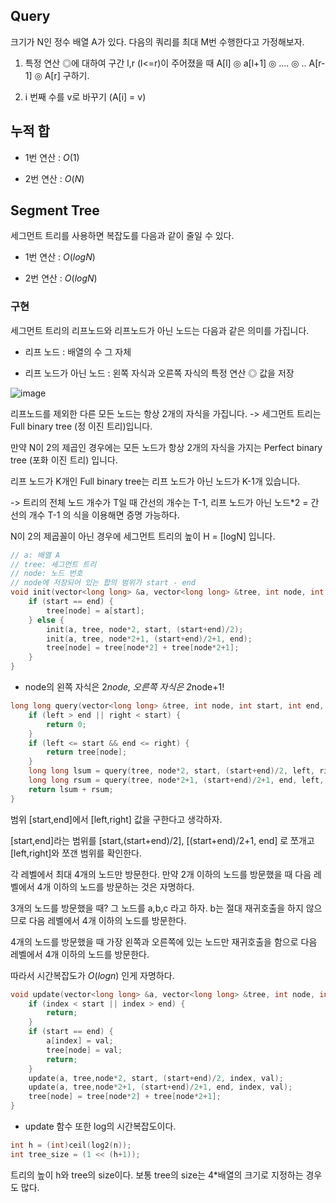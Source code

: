## Query
크기가 N인 정수 배열 A가 있다. 다음의 쿼리를 최대 M번 수행한다고 가정해보자.

1. 특정 연산 ◎에 대하여 구간 l,r (l<=r)이 주어졌을 때  A[l] ◎ a[l+1] ◎ .... ◎ .. A[r-1] ◎ A[r] 구하기.

2. i 번째 수를 v로 바꾸기 (A[i] = v)

## 누적 합
- 1번 연산 : ${O(1)}$

- 2번 연산 : ${O(N)}$


## Segment Tree
세그먼트 트리를 사용하면 복잡도를 다음과 같이 줄일 수 있다.
- 1번 연산 : ${O(logN)}$

- 2번 연산 : ${O(logN)}$

### 구현
세그먼트 트리의 리프노드와 리프노드가 아닌 노드는 다음과 같은 의미를 가집니다.

- 리프 노드 : 배열의 수 그 자체

- 리프 노드가 아닌 노드 : 왼쪽 자식과 오른쪽 자식의 특정 연산 ◎ 값을 저장

![image](https://github.com/user-attachments/assets/237d5f55-edad-4f31-ab78-8d2937fcebac)

리프노드를 제외한 다른 모든 노드는 항상 2개의 자식을 가집니다. -> 세그먼트 트리는 Full binary tree (정 이진 트리)입니다.

만약 N이 2의 제곱인 경우에는 모든 노드가 항상 2개의 자식을 가지는 Perfect binary tree (포화 이진 트리) 입니다. 

리프 노드가 K개인 Full binary tree는 리프 노드가 아닌 노드가 K-1개 있습니다.

-> 트리의 전체 노드 개수가 T일 때 간선의 개수는 T-1, 리프 노드가 아닌 노드*2 = 간선의 개수 T-1 의 식을 이용해면 증명 가능하다. 

N이 2의 제곱꼴이 아닌 경우에 세그먼트 트리의 높이 H = [logN] 입니다. 

```c++
// a: 배열 A
// tree: 세그먼트 트리
// node: 노드 번호
// node에 저장되어 있는 합의 범위가 start - end
void init(vector<long long> &a, vector<long long> &tree, int node, int start, int end) {
    if (start == end) {
        tree[node] = a[start];
    } else {
        init(a, tree, node*2, start, (start+end)/2);
        init(a, tree, node*2+1, (start+end)/2+1, end);
        tree[node] = tree[node*2] + tree[node*2+1];
    }
}
```
- node의 왼쪽 자식은 2*node, 오른쪽 자식은 2*node+1!

```c++
long long query(vector<long long> &tree, int node, int start, int end, int left, int right) {
    if (left > end || right < start) {
        return 0;
    }
    if (left <= start && end <= right) {
        return tree[node];
    }
    long long lsum = query(tree, node*2, start, (start+end)/2, left, right);
    long long rsum = query(tree, node*2+1, (start+end)/2+1, end, left, right);
    return lsum + rsum;
}
```
범위 [start,end]에서 [left,right] 값을 구한다고 생각하자.

[start,end]라는 범위를 [start,(start+end)/2], [(start+end)/2+1, end] 로 쪼개고 [left,right]와 쪼갠 범위를 확인한다.

각 레벨에서 최대 4개의 노드만 방문한다. 만약 2개 이하의 노드를 방문했을 때 다음 레벨에서 4개 이하의 노드를 방문하는 것은 자명하다.

3개의 노드를 방문했을 때? 그 노드를 a,b,c 라고 하자. b는 절대 재귀호출을 하지 않으므로 다음 레벨에서 4개 이하의 노드를 방문한다.

4개의 노드를 방문했을 때 가장 왼쪽과 오른쪽에 있는 노드만 재귀호출을 함으로 다음 레벨에서 4개 이하의 노드를 방문한다.

따라서 시간복잡도가 ${O(logn)}$ 인게 자명하다.

```c++
void update(vector<long long> &a, vector<long long> &tree, int node, int start, int end, int index, long long val) {
    if (index < start || index > end) {
        return;
    }
    if (start == end) {
        a[index] = val;
        tree[node] = val;
        return;
    }
    update(a, tree,node*2, start, (start+end)/2, index, val);
    update(a, tree,node*2+1, (start+end)/2+1, end, index, val);
    tree[node] = tree[node*2] + tree[node*2+1];
}

```
- update 함수 또한 log의 시간복잡도이다. 

```c++
int h = (int)ceil(log2(n));
int tree_size = (1 << (h+1));
```
트리의 높이 h와 tree의 size이다. 보통 tree의 size는 4*배열의 크기로 지정하는 경우도 많다.

